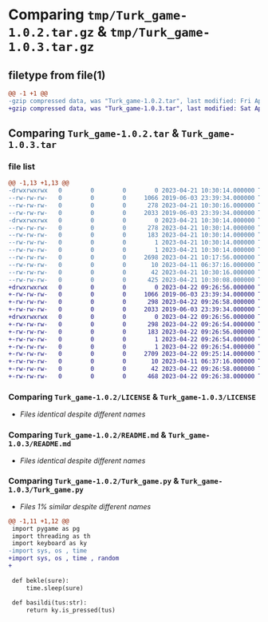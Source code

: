# Comparing `tmp/Turk_game-1.0.2.tar.gz` & `tmp/Turk_game-1.0.3.tar.gz`

## filetype from file(1)

```diff
@@ -1 +1 @@
-gzip compressed data, was "Turk_game-1.0.2.tar", last modified: Fri Apr 21 10:30:15 2023, max compression
+gzip compressed data, was "Turk_game-1.0.3.tar", last modified: Sat Apr 22 09:26:57 2023, max compression
```

## Comparing `Turk_game-1.0.2.tar` & `Turk_game-1.0.3.tar`

### file list

```diff
@@ -1,13 +1,13 @@
-drwxrwxrwx   0        0        0        0 2023-04-21 10:30:14.000000 Turk_game-1.0.2/
--rw-rw-rw-   0        0        0     1066 2019-06-03 23:39:34.000000 Turk_game-1.0.2/LICENSE
--rw-rw-rw-   0        0        0      278 2023-04-21 10:30:16.000000 Turk_game-1.0.2/PKG-INFO
--rw-rw-rw-   0        0        0     2033 2019-06-03 23:39:34.000000 Turk_game-1.0.2/README.md
-drwxrwxrwx   0        0        0        0 2023-04-21 10:30:14.000000 Turk_game-1.0.2/Turk_game.egg-info/
--rw-rw-rw-   0        0        0      278 2023-04-21 10:30:14.000000 Turk_game-1.0.2/Turk_game.egg-info/PKG-INFO
--rw-rw-rw-   0        0        0      183 2023-04-21 10:30:14.000000 Turk_game-1.0.2/Turk_game.egg-info/SOURCES.txt
--rw-rw-rw-   0        0        0        1 2023-04-21 10:30:14.000000 Turk_game-1.0.2/Turk_game.egg-info/dependency_links.txt
--rw-rw-rw-   0        0        0        1 2023-04-21 10:30:14.000000 Turk_game-1.0.2/Turk_game.egg-info/top_level.txt
--rw-rw-rw-   0        0        0     2698 2023-04-21 10:17:56.000000 Turk_game-1.0.2/Turk_game.py
--rw-rw-rw-   0        0        0       10 2023-04-11 06:37:16.000000 Turk_game-1.0.2/__init__.py
--rw-rw-rw-   0        0        0       42 2023-04-21 10:30:16.000000 Turk_game-1.0.2/setup.cfg
--rw-rw-rw-   0        0        0      425 2023-04-21 10:30:08.000000 Turk_game-1.0.2/setup.py
+drwxrwxrwx   0        0        0        0 2023-04-22 09:26:56.000000 Turk_game-1.0.3/
+-rw-rw-rw-   0        0        0     1066 2019-06-03 23:39:34.000000 Turk_game-1.0.3/LICENSE
+-rw-rw-rw-   0        0        0      298 2023-04-22 09:26:58.000000 Turk_game-1.0.3/PKG-INFO
+-rw-rw-rw-   0        0        0     2033 2019-06-03 23:39:34.000000 Turk_game-1.0.3/README.md
+drwxrwxrwx   0        0        0        0 2023-04-22 09:26:56.000000 Turk_game-1.0.3/Turk_game.egg-info/
+-rw-rw-rw-   0        0        0      298 2023-04-22 09:26:54.000000 Turk_game-1.0.3/Turk_game.egg-info/PKG-INFO
+-rw-rw-rw-   0        0        0      183 2023-04-22 09:26:56.000000 Turk_game-1.0.3/Turk_game.egg-info/SOURCES.txt
+-rw-rw-rw-   0        0        0        1 2023-04-22 09:26:54.000000 Turk_game-1.0.3/Turk_game.egg-info/dependency_links.txt
+-rw-rw-rw-   0        0        0        1 2023-04-22 09:26:54.000000 Turk_game-1.0.3/Turk_game.egg-info/top_level.txt
+-rw-rw-rw-   0        0        0     2709 2023-04-22 09:25:14.000000 Turk_game-1.0.3/Turk_game.py
+-rw-rw-rw-   0        0        0       10 2023-04-11 06:37:16.000000 Turk_game-1.0.3/__init__.py
+-rw-rw-rw-   0        0        0       42 2023-04-22 09:26:58.000000 Turk_game-1.0.3/setup.cfg
+-rw-rw-rw-   0        0        0      468 2023-04-22 09:26:38.000000 Turk_game-1.0.3/setup.py
```

### Comparing `Turk_game-1.0.2/LICENSE` & `Turk_game-1.0.3/LICENSE`

 * *Files identical despite different names*

### Comparing `Turk_game-1.0.2/README.md` & `Turk_game-1.0.3/README.md`

 * *Files identical despite different names*

### Comparing `Turk_game-1.0.2/Turk_game.py` & `Turk_game-1.0.3/Turk_game.py`

 * *Files 1% similar despite different names*

```diff
@@ -1,11 +1,12 @@
 import pygame as pg
 import threading as th
 import keyboard as ky
-import sys, os , time
+import sys, os , time , random
+
 
 def bekle(sure):
     time.sleep(sure)
 
 def basildi(tus:str):
     return ky.is_pressed(tus)
```

